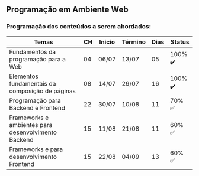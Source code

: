 ## Programação em Ambiente Web



### Programação dos conteúdos a serem abordados:

| Temas                                               | CH   | Inicio | Término | Dias | Status                 |
| --------------------------------------------------- | ---- | ------ | ------- | ---- | ---------------------- |
| Fundamentos da programação para a Web               | 04   | 06/07  | 13/07   | 05   | 100% :heavy_check_mark: |
| Elementos fundamentais da composição de páginas     | 08   | 14/07  | 29/07   | 16   | 100% :heavy_check_mark: |
| Programação para Backend e Frontend                 | 22   | 30/07  | 10/08   | 11   | 70% :white_check_mark: |
| Frameworks e ambientes para desenvolvimento Backend | 15   | 11/08  | 21/08   | 11   | 60% :white_check_mark: |
| Frameworks e para desenvolvimento Frontend          | 15   | 22/08  | 04/09   | 13   | 60% :white_check_mark: |




